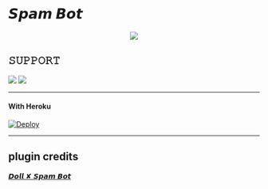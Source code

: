 # 𝙎𝙥𝙖𝙢 𝘽𝙤𝙩

<p align="center">
  <img src="https://telegra.ph/file/b296b25f4b193fdcad68c.jpg">
</p>


## 𝚂𝚄𝙿𝙿𝙾𝚁𝚃 
                          
<a href="https://t.me/Crush_world_xD"><img src="https://img.shields.io/badge/Join-SUPPORT%20GROUP-red.svg?logo=Telegram"></a>
<a href="https://t.me/Bothub_xD"><img src="https://img.shields.io/badge/Join-SUPPORT%20CHANNEL-red.svg?logo=Telegram"></a>

-------------------------------------------------

#### With Heroku

[![Deploy](https://www.herokucdn.com/deploy/button.svg)](https://heroku.com/deploy)


-------------------------------------------------

## plugin credits 
[𝘿𝙤𝙡𝙡 ✘ 𝙎𝙥𝙖𝙢 𝘽𝙤𝙩](https://github.com/DOMINATOR-XD/DollXSpamBot)

